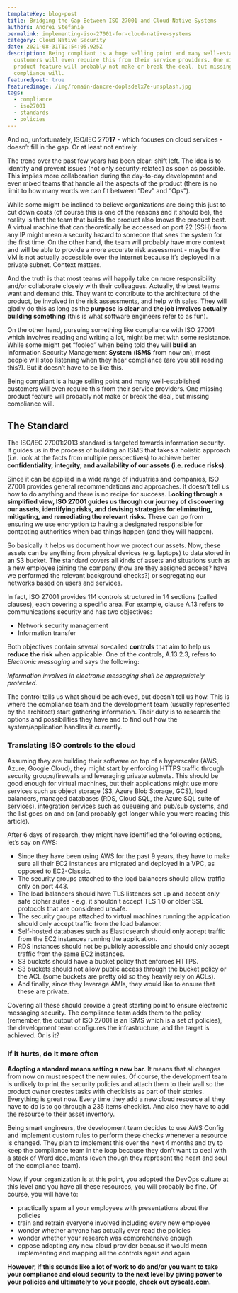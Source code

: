 ```yaml
---
templateKey: blog-post
title: Bridging the Gap Between ISO 27001 and Cloud-Native Systems
authors: Andrei Stefanie
permalink: implementing-iso-27001-for-cloud-native-systems
category: Cloud Native Security
date: 2021-08-31T12:54:05.925Z
description: Being compliant is a huge selling point and many well-established
  customers will even require this from their service providers. One missing
  product feature will probably not make or break the deal, but missing
  compliance will.
featuredpost: true
featuredimage: /img/romain-dancre-doplsdelx7e-unsplash.jpg
tags:
  - compliance
  - iso27001
  - standards
  - policies
---
```

<!--StartFragment-->

And no, unfortunately, ISO/IEC 270**17** - which focuses on cloud services - doesn’t fill in the gap. Or at least not entirely.

The trend over the past few years has been clear: shift left. The idea is to identify and prevent issues (not only security-related) as soon as possible. This implies more collaboration during the day-to-day development and even mixed teams that handle all the aspects of the product (there is no limit to how many words we can fit between “Dev” and “Ops”).

While some might be inclined to believe organizations are doing this just to cut down costs (of course this is one of the reasons and it should be), the reality is that the team that builds the product also knows the product best. A virtual machine that can theoretically be accessed on port 22 (SSH) from any IP might mean a security hazard to someone that sees the system for the first time. On the other hand, the team will probably have more context and will be able to provide a more accurate risk assessment - maybe the VM is not actually accessible over the internet because it’s deployed in a private subnet. Context matters.

And the truth is that most teams will happily take on more responsibility and/or collaborate closely with their colleagues. Actually, the best teams want and demand this. They want to contribute to the architecture of the product, be involved in the risk assessments, and help with sales. They will gladly do this as long as the **purpose is clear** and **the job involves actually building something** (this is what software engineers refer to as fun).

On the other hand, pursuing something like compliance with ISO 27001 which involves reading and writing a lot, might be met with some resistance. While some might get “fooled” when being told they will **build** an Information Security Management **System** (**ISMS** from now on), most people will stop listening when they hear compliance (are you still reading this?). But it doesn’t have to be like this.

Being compliant is a huge selling point and many well-established customers will even require this from their service providers. One missing product feature will probably not make or break the deal, but missing compliance will.

## The Standard

The ISO/IEC 27001:2013 standard is targeted towards information security. It guides us in the process of building an ISMS that takes a holistic approach (i.e. look at the facts from multiple perspectives) to achieve better **confidentiality, integrity, and availability of our assets (i.e. reduce risks)**.

Since it can be applied in a wide range of industries and companies, ISO 27001 provides general recommendations and approaches. It doesn’t tell us how to do anything and there is no recipe for success. **Looking through a simplified view, ISO 27001 guides us through our journey of discovering our assets, identifying risks, and devising strategies for eliminating, mitigating, and remediating the relevant risks.** These can go from ensuring we use encryption to having a designated responsible for contacting authorities when bad things happen (and they will happen).

So basically it helps us document how we protect our assets. Now, these assets can be anything from physical devices (e.g. laptops) to data stored in an S3 bucket. The standard covers all kinds of assets and situations such as a new employee joining the company (how are they assigned access? have we performed the relevant background checks?) or segregating our networks based on users and services.

In fact, ISO 27001 provides 114 controls structured in 14 sections (called clauses), each covering a specific area. For example, clause A.13 refers to communications security and has two objectives:

* Network security management
* Information transfer

Both objectives contain several so-called **controls** that aim to help us **reduce the risk** when applicable. One of the controls, A.13.2.3, refers to *Electronic messaging* and says the following:

*Information involved in electronic messaging shall be appropriately protected.*

The control tells us what should be achieved, but doesn’t tell us how. This is where the compliance team and the development team (usually represented by the architect) start gathering information. Their duty is to research the options and possibilities they have and to find out how the system/application handles it currently.

### Translating ISO controls to the cloud

Assuming they are building their software on top of a hyperscaler (AWS, Azure, Google Cloud), they might start by enforcing HTTPS traffic through security groups/firewalls and leveraging private subnets. This should be good enough for virtual machines, but their applications might use more services such as object storage (S3, Azure Blob Storage, GCS), load balancers, managed databases (RDS, Cloud SQL, the Azure SQL suite of services), integration services such as queueing and pub/sub systems, and the list goes on and on (and probably got longer while you were reading this article).

After 6 days of research, they might have identified the following options, let’s say on AWS:

* Since they have been using AWS for the past 9 years, they have to make sure all their EC2 instances are migrated and deployed in a VPC, as opposed to EC2-Classic.
* The security groups attached to the load balancers should allow traffic only on port 443.
* The load balancers should have TLS listeners set up and accept only safe cipher suites - e.g. it shouldn’t accept TLS 1.0 or older SSL protocols that are considered unsafe.
* The security groups attached to virtual machines running the application should only accept traffic from the load balancer.
* Self-hosted databases such as Elasticsearch should only accept traffic from the EC2 instances running the application.
* RDS instances should not be publicly accessible and should only accept traffic from the same EC2 instances.
* S3 buckets should have a bucket policy that enforces HTTPS.
* S3 buckets should not allow public access through the bucket policy or the ACL (some buckets are pretty old so they heavily rely on ACLs).
* And finally, since they leverage AMIs, they would like to ensure that these are private.

Covering all these should provide a great starting point to ensure electronic messaging security. The compliance team adds them to the policy (remember, the output of ISO 27001 is an ISMS which is a set of policies), the development team configures the infrastructure, and the target is achieved. Or is it?

### If it hurts, do it more often

**Adopting a standard means setting a new bar**. It means that all changes from now on must respect the new rules. Of course, the development team is unlikely to print the security policies and attach them to their wall so the product owner creates tasks with checklists as part of their stories. Everything is great now. Every time they add a new cloud resource all they have to do is to go through a 235 items checklist. And also they have to add the resource to their asset inventory.

Being smart engineers, the development team decides to use AWS Config and implement custom rules to perform these checks whenever a resource is changed. They plan to implement this over the next 4 months and try to keep the compliance team in the loop because they don’t want to deal with a stack of Word documents (even though they represent the heart and soul of the compliance team).

Now, if your organization is at this point, you adopted the DevOps culture at this level and you have all these resources, you will probably be fine. Of course, you will have to:

* practically spam all your employees with presentations about the policies
* train and retrain everyone involved including every new employee
* wonder whether anyone has actually ever read the policies
* wonder whether your research was comprehensive enough
* oppose adopting any new cloud provider because it would mean implementing and mapping all the controls again and again

**However, if this sounds like a lot of work to do and/or you want to take your compliance and cloud security to the next level by giving power to your policies and ultimately to your people, check out [cyscale.com](https://app.cyscale.com/ "https\://app.cyscale.com/").**

<!--EndFragment-->